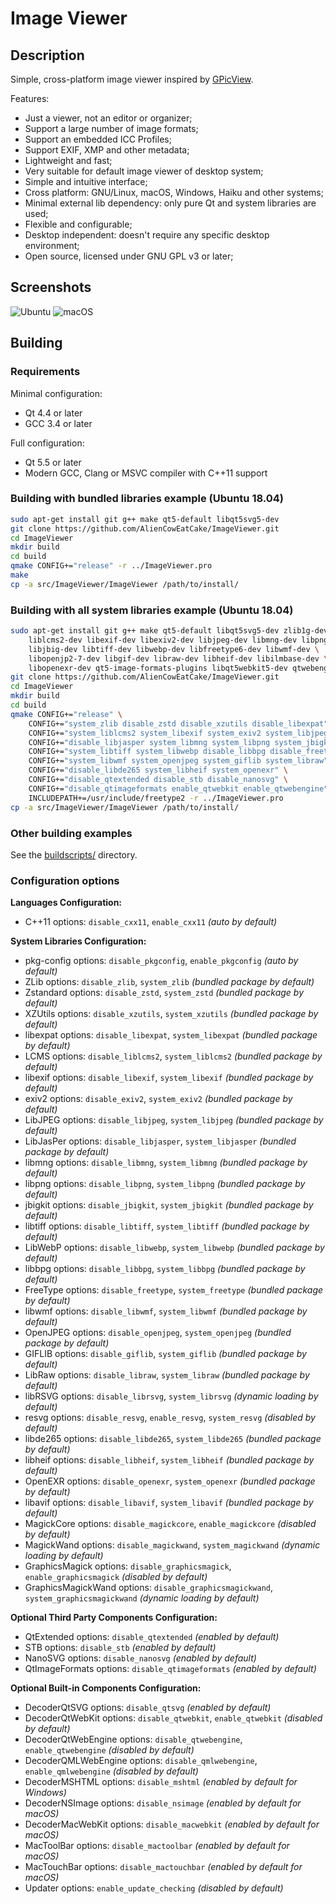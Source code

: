 # Image Viewer

## Description

Simple, cross-platform image viewer inspired by [GPicView](http://lxde.sourceforge.net/gpicview/).

Features:
* Just a viewer, not an editor or organizer;
* Support a large number of image formats;
* Support an embedded ICC Profiles;
* Support EXIF, XMP and other metadata;
* Lightweight and fast;
* Very suitable for default image viewer of desktop system;
* Simple and intuitive interface;
* Cross platform: GNU/Linux, macOS, Windows, Haiku and other systems;
* Minimal external lib dependency: only pure Qt and system libraries are used;
* Flexible and configurable;
* Desktop independent: doesn't require any specific desktop environment;
* Open source, licensed under GNU GPL v3 or later;

## Screenshots

![Ubuntu](img/Ubuntu.png)
![macOS](img/macOS.png)

## Building

### Requirements

Minimal configuration:
* Qt 4.4 or later
* GCC 3.4 or later

Full configuration:
* Qt 5.5 or later
* Modern GCC, Clang or MSVC compiler with C++11 support

### Building with bundled libraries example (Ubuntu 18.04)

```bash
sudo apt-get install git g++ make qt5-default libqt5svg5-dev
git clone https://github.com/AlienCowEatCake/ImageViewer.git
cd ImageViewer
mkdir build
cd build
qmake CONFIG+="release" -r ../ImageViewer.pro
make
cp -a src/ImageViewer/ImageViewer /path/to/install/
```

### Building with all system libraries example (Ubuntu 18.04)

```bash
sudo apt-get install git g++ make qt5-default libqt5svg5-dev zlib1g-dev \
    liblcms2-dev libexif-dev libexiv2-dev libjpeg-dev libmng-dev libpng-dev \
    libjbig-dev libtiff-dev libwebp-dev libfreetype6-dev libwmf-dev \
    libopenjp2-7-dev libgif-dev libraw-dev libheif-dev libilmbase-dev \
    libopenexr-dev qt5-image-formats-plugins libqt5webkit5-dev qtwebengine5-dev
git clone https://github.com/AlienCowEatCake/ImageViewer.git
cd ImageViewer
mkdir build
cd build
qmake CONFIG+="release" \
    CONFIG+="system_zlib disable_zstd disable_xzutils disable_libexpat" \
    CONFIG+="system_liblcms2 system_libexif system_exiv2 system_libjpeg" \
    CONFIG+="disable_libjasper system_libmng system_libpng system_jbigkit" \
    CONFIG+="system_libtiff system_libwebp disable_libbpg disable_freetype" \
    CONFIG+="system_libwmf system_openjpeg system_giflib system_libraw" \
    CONFIG+="disable_libde265 system_libheif system_openexr" \
    CONFIG+="disable_qtextended disable_stb disable_nanosvg" \
    CONFIG+="disable_qtimageformats enable_qtwebkit enable_qtwebengine" \
    INCLUDEPATH+=/usr/include/freetype2 -r ../ImageViewer.pro
cp -a src/ImageViewer/ImageViewer /path/to/install/
```

### Other building examples

See the [buildscripts/](buildscripts/) directory.

### Configuration options

**Languages Configuration:**
* C++11 options: `disable_cxx11`, `enable_cxx11` *(auto by default)*

**System Libraries Configuration:**
* pkg-config options: `disable_pkgconfig`, `enable_pkgconfig` *(auto by default)*
* ZLib options: `disable_zlib`, `system_zlib` *(bundled package by default)*
* Zstandard options: `disable_zstd`, `system_zstd` *(bundled package by default)*
* XZUtils options: `disable_xzutils`, `system_xzutils` *(bundled package by default)*
* libexpat options: `disable_libexpat`, `system_libexpat` *(bundled package by default)*
* LCMS options: `disable_liblcms2`, `system_liblcms2` *(bundled package by default)*
* libexif options: `disable_libexif`, `system_libexif` *(bundled package by default)*
* exiv2 options: `disable_exiv2`, `system_exiv2` *(bundled package by default)*
* LibJPEG options: `disable_libjpeg`, `system_libjpeg` *(bundled package by default)*
* LibJasPer options: `disable_libjasper`, `system_libjasper` *(bundled package by default)*
* libmng options: `disable_libmng`, `system_libmng` *(bundled package by default)*
* libpng options: `disable_libpng`, `system_libpng` *(bundled package by default)*
* jbigkit options: `disable_jbigkit`, `system_jbigkit` *(bundled package by default)*
* libtiff options: `disable_libtiff`, `system_libtiff` *(bundled package by default)*
* LibWebP options: `disable_libwebp`, `system_libwebp` *(bundled package by default)*
* libbpg options: `disable_libbpg`, `system_libbpg` *(bundled package by default)*
* FreeType options: `disable_freetype`, `system_freetype` *(bundled package by default)*
* libwmf options: `disable_libwmf`, `system_libwmf` *(bundled package by default)*
* OpenJPEG options: `disable_openjpeg`, `system_openjpeg` *(bundled package by default)*
* GIFLIB options: `disable_giflib`, `system_giflib` *(bundled package by default)*
* LibRaw options: `disable_libraw`, `system_libraw` *(bundled package by default)*
* libRSVG options: `disable_librsvg`, `system_librsvg` *(dynamic loading by default)*
* resvg options: `disable_resvg`, `enable_resvg`, `system_resvg` *(disabled by default)*
* libde265 options: `disable_libde265`, `system_libde265` *(bundled package by default)*
* libheif options: `disable_libheif`, `system_libheif` *(bundled package by default)*
* OpenEXR options: `disable_openexr`, `system_openexr` *(bundled package by default)*
* libavif options: `disable_libavif`, `system_libavif` *(bundled package by default)*
* MagickCore options: `disable_magickcore`, `enable_magickcore` *(disabled by default)*
* MagickWand options: `disable_magickwand`, `system_magickwand` *(dynamic loading by default)*
* GraphicsMagick options: `disable_graphicsmagick`, `enable_graphicsmagick` *(disabled by default)*
* GraphicsMagickWand options: `disable_graphicsmagickwand`, `system_graphicsmagickwand` *(dynamic loading by default)*

**Optional Third Party Components Configuration:**
* QtExtended options: `disable_qtextended` *(enabled by default)*
* STB options: `disable_stb` *(enabled by default)*
* NanoSVG options: `disable_nanosvg` *(enabled by default)*
* QtImageFormats options: `disable_qtimageformats` *(enabled by default)*

**Optional Built-in Components Configuration:**
* DecoderQtSVG options: `disable_qtsvg` *(enabled by default)*
* DecoderQtWebKit options: `disable_qtwebkit`, `enable_qtwebkit` *(disabled by default)*
* DecoderQtWebEngine options: `disable_qtwebengine`, `enable_qtwebengine` *(disabled by default)*
* DecoderQMLWebEngine options: `disable_qmlwebengine`, `enable_qmlwebengine` *(disabled by default)*
* DecoderMSHTML options: `disable_mshtml` *(enabled by default for Windows)*
* DecoderNSImage options: `disable_nsimage` *(enabled by default for macOS)*
* DecoderMacWebKit options: `disable_macwebkit` *(enabled by default for macOS)*
* MacToolBar options: `disable_mactoolbar` *(enabled by default for macOS)*
* MacTouchBar options: `disable_mactouchbar` *(enabled by default for macOS)*
* Updater options: `enable_update_checking` *(disabled by default)*

